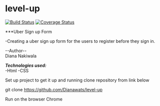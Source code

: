 # level-up

[![Build Status](https://travis-ci.org/Dianawats/level-up.svg?branch=develop)](https://travis-ci.org/Dianawats/level-up)
[![Coverage Status](https://coveralls.io/repos/github/Dianawats/level-up/badge.svg?branch=level-up)](https://coveralls.io/github/Dianawats/level-up?level-up)

***Uber Sign up Form

-Creating a uber sign up form for the users to register before they sign in.

--Author--
<BR>
Diana Nakiwala

***Technologies used:*** <br>
-Html
-CSS

Set up project to get it up and running
clone repository from link below<BR>

git clone https://github.com/Dianawats/level-up

Run on the browser 
Chrome


